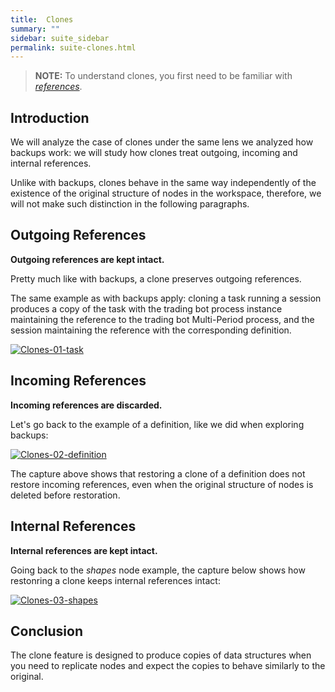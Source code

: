 ```yaml
---
title:  Clones
summary: ""
sidebar: suite_sidebar
permalink: suite-clones.html
---
```


> **NOTE:** To understand clones, you first need to be familiar with [*references*](References).

## Introduction

We will analyze the case of clones under the same lens we analyzed how backups work: we will study how clones treat outgoing, incoming and internal references.

Unlike with backups, clones behave in the same way independently of the existence of the original structure of nodes in the workspace, therefore, we will not make such distinction in the following paragraphs.

## Outgoing References

**Outgoing references are kept intact.**

Pretty much like with backups, a clone preserves outgoing references. 

The same example as with backups apply: cloning a task running a session produces a copy of the task with the trading bot process instance maintaining the reference to the trading bot Multi-Period process, and the session maintaining the reference with the corresponding definition.

[![Clones-01-task](https://user-images.githubusercontent.com/13994516/71164672-d7698900-224f-11ea-9985-eee1a448a4de.gif)](https://user-images.githubusercontent.com/13994516/71164672-d7698900-224f-11ea-9985-eee1a448a4de.gif)

## Incoming References

**Incoming references are discarded.**

Let's go back to the example of a definition, like we did when exploring backups:

[![Clones-02-definition](https://user-images.githubusercontent.com/13994516/71164674-d8021f80-224f-11ea-8365-56c455b89f55.gif)](https://user-images.githubusercontent.com/13994516/71164674-d8021f80-224f-11ea-8365-56c455b89f55.gif)

The capture above shows that restoring a clone of a definition does not restore incoming references, even when the original structure of nodes is deleted before restoration.

## Internal References

**Internal references are kept intact.**

Going back to the *shapes* node example, the capture below shows how restonring a clone keeps internal references intact:

[![Clones-03-shapes](https://user-images.githubusercontent.com/13994516/71164677-d8021f80-224f-11ea-8707-5cde89de259c.gif)](https://user-images.githubusercontent.com/13994516/71164677-d8021f80-224f-11ea-8707-5cde89de259c.gif)

## Conclusion

The clone feature is designed to produce copies of data structures when you need to replicate nodes and expect the copies to behave similarly to the original.